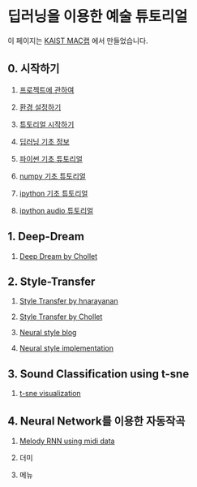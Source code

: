 딥러닝을 이용한 예술 튜토리얼
=============================

이 페이지는 [KAIST MAC랩](http://mac.kaist.ac.kr) 에서 만들었습니다.

## 0. 시작하기

1. [프로젝트에 관하여](about.md)

2. [환경 설정하기](setting.md)

3. [튜토리얼 시작하기](start.md)

4. [딥러닝 기초 정보](Deep_basic.md)

5. [파이썬 기초 튜토리얼](python_basics.md)

6. [numpy 기초 튜토리얼](numpy_basics.md)

7. [ipython 기초 튜토리얼](get_good_at_ipython.md)

8. [ipython audio 튜토리얼](ipython_audio.md)

## 1. Deep-Dream

1. [Deep Dream by Chollet](deep_dream/8.2-deep-dream.md)

## 2. Style-Transfer

1. [Style Transfer by hnarayanan](style_transfer/style_transfer.md)

2. [Style Transfer by Chollet](style_transfer/style_transfer_fchollet.md)

3. [Neural style blog](http://www.anishathalye.com/2015/12/19/an-ai-that-can-mimic-any-artist/)

4. [Neural style implementation](https://github.com/anishathalye/neural-style)

## 3. Sound Classification using t-sne

1. [t-sne visualization](classify_tsne.md/classify_tsne.md)

## 4. Neural Network를 이용한 자동작곡

1. [Melody RNN using midi data](melody_rnn/melody_RNN.md)

2. 더미

3. 메뉴
